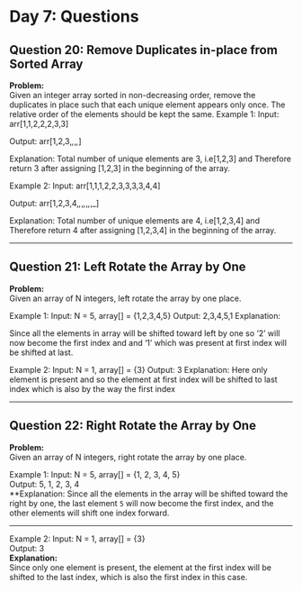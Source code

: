 # Day 7: Questions

## Question 20: Remove Duplicates in-place from Sorted Array

**Problem:**  
 Given an integer array sorted in non-decreasing order, remove the duplicates in place such that each unique element appears only once. The relative order of the elements should be kept the same.
Example 1:
Input:
arr[1,1,2,2,2,3,3]

Output:
arr[1,2,3,_,_,_,_]

Explanation:
Total number of unique elements are 3, i.e[1,2,3] and Therefore return 3 after assigning [1,2,3] in the beginning of the array.

Example 2:
Input:
arr[1,1,1,2,2,3,3,3,3,4,4]

Output:
arr[1,2,3,4,_,_,_,_,_,_,_]

Explanation:
Total number of unique elements are 4, i.e[1,2,3,4] and Therefore return 4 after assigning [1,2,3,4] in the beginning of the array.

---

## Question 21: Left Rotate the Array by One

**Problem:**  
Given an array of N integers, left rotate the array by one place.

Example 1:
Input:
N = 5, array[] = {1,2,3,4,5}
Output:
2,3,4,5,1
Explanation:

Since all the elements in array will be shifted
toward left by one so ‘2’ will now become the
first index and and ‘1’ which was present at
first index will be shifted at last.

Example 2:
Input:
N = 1, array[] = {3}
Output:
3
Explanation:
Here only element is present and so
the element at first index will be shifted to
last index which is also by the way the first index

---

## Question 22: Right Rotate the Array by One

**Problem:**  
Given an array of N integers, right rotate the array by one place.

Example 1:
Input:
N = 5, array[] = {1, 2, 3, 4, 5}  
Output:
5, 1, 2, 3, 4  
\*\*Explanation:
Since all the elements in the array will be shifted toward the right by one, the last element `5` will now become the first index, and the other elements will shift one index forward.

---

Example 2:
Input:
N = 1, array[] = {3}  
Output:
3  
**Explanation:**  
Since only one element is present, the element at the first index will be shifted to the last index, which is also the first index in this case.
